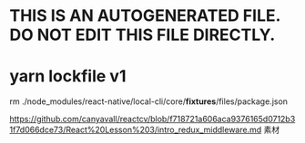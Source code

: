 # THIS IS AN AUTOGENERATED FILE. DO NOT EDIT THIS FILE DIRECTLY.
# yarn lockfile v1

rm ./node_modules/react-native/local-cli/core/__fixtures__/files/package.json

https://github.com/canyavall/reactcv/blob/f718721a606aca9376165d0712b31f7d066dce73/React%20Lesson%203/intro_redux_middleware.md 素材
